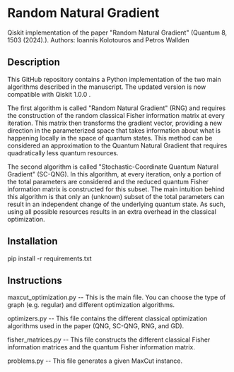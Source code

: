 # Random Natural Gradient

Qiskit implementation of the paper "Random Natural Gradient" (Quantum 8, 1503 (2024).).
Authors: Ioannis Kolotouros and Petros Wallden

## Description

This GitHub repository contains a Python implementation of the two main algorithms described in the manuscript. The updated version is now compatible with Qiskit 1.0.0 .

The first algorithm is called "Random Natural Gradient" (RNG) and requires the construction of the random classical Fisher information matrix at every iteration. This matrix then transforms the gradient vector, providing a new direction in the parameterized space that takes information about what is happening locally in the space of quantum states. This method can be considered an approximation to the Quantum Natural Gradient that requires quadratically less quantum resources.

The second algorithm is called "Stochastic-Coordinate Quantum Natural Gradient" (SC-QNG). In this algorithm, at every iteration, only a portion of the total parameters are considered and the reduced quantum Fisher information matrix is constructed for this subset. The main intuition behind this algorithm is that only an (unknown) subset of the total parameters can result in an independent change of the underlying quantum state. As such, using all possible resources results in an extra overhead in the classical optimization.

## Installation

pip install -r requirements.txt

## Instructions

maxcut_optimization.py -- This is the main file. You can choose the type of graph (e.g. regular) and different optimization algorithms.

optimizers.py -- This file contains the different classical optimization algorithms used in the paper (QNG, SC-QNG, RNG, and GD).

fisher_matrices.py -- This file constructs the different classical Fisher information matrices and the quantum Fisher information matrix.

problems.py -- This file generates a given MaxCut instance.
